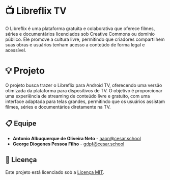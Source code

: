 # :tv: Libreflix TV



O Libreflix é uma plataforma gratuita e colaborativa que oferece filmes, séries e documentários licenciados sob Creative Commons ou domínio público. Ele promove a cultura livre, permitindo que criadores compartilhem suas obras e usuários tenham acesso a conteúdo de forma legal e acessível.

# :bulb: Projeto

O projeto busca trazer o Libreflix para Android TV, oferecendo uma versão otimizada da plataforma para dispositivos de TV. O objetivo é proporcionar uma experiência de streaming de conteúdo livre e gratuito, com uma interface adaptada para telas grandes, permitindo que os usuários assistam filmes, séries e documentários diretamente na TV.

## 📋 Equipe

- **Antonio Albuquerque de Oliveira Neto** - [aaon@cesar.school](mailto:aaon@cesar.school)
- **George Diogenes Pessoa Filho** - [gdpf@cesar.school](mailto:gdpf@cesar.school)

## 📜 Licença

Este projeto está licenciado sob a [Licença MIT](LICENSE).
